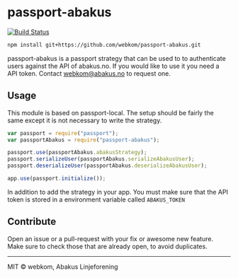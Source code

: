 # passport-abakus

[![Build Status](https://travis-ci.org/webkom/passport-abakus.svg)](https://travis-ci.org/webkom/passport-abakus)

```bash
npm install git+https://github.com/webkom/passport-abakus.git
```

passport-abakus is a passport strategy that can be used to to authenticate users 
against the API of abakus.no. If you would like to use it you need a API token.
Contact webkom@abakus.no to request one.

## Usage
This module is based on passport-local. The setup should be
fairly the same except it is not necessary to write the strategy.

```javascript
var passport = require("passport");
var passportAbakus = require("passport-abakus");

passport.use(passportAbakus.abakusStrategy);
passport.serializeUser(passportAbakus.serializeAbakusUser);
passport.deserializeUser(passportAbakus.deserializeAbakusUser);

app.use(passport.initialize());
```

In addition to add the strategy in your app. You must make sure that the
API token is stored in a environment variable called `ABAKUS_TOKEN`

## Contribute
Open an issue or a pull-request with your fix or awesome new feature.
Make sure to check those that are already open, to avoid duplicates.

--------
MIT © webkom, Abakus Linjeforening
